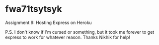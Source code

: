 # fwa71tsytsyk

Assignment 9: Hosting Express on Heroku

P.S. I don't know if I'm cursed or something, but it took me forever to get express to work for whatever reason. Thanks Nikhik for help!
